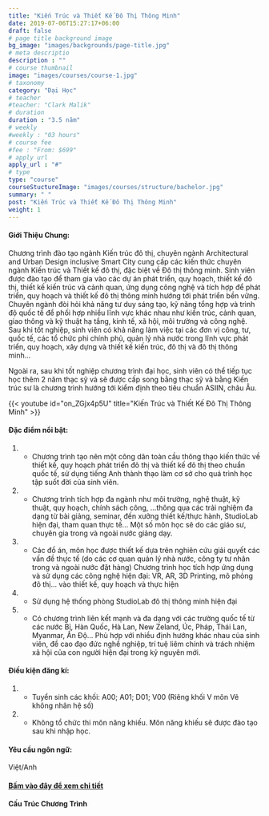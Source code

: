 ```yaml
---
title: "Kiến Trúc và Thiết Kế Đô Thị Thông Minh"
date: 2019-07-06T15:27:17+06:00
draft: false
# page title background image
bg_image: "images/backgrounds/page-title.jpg"
# meta descriptio
description : ""
# course thumbnail
image: "images/courses/course-1.jpg"
# taxonomy
category: "Đại Học"
# teacher
#teacher: "Clark Malik"
# duration
duration : "3.5 năm"
# weekly
#weekly : "03 hours"
# course fee
#fee : "From: $699"
# apply url
apply_url : "#"
# type
type: "course"
courseStuctureImage: "images/courses/structure/bachelor.jpg"
summary: " "
post: "Kiến Trúc và Thiết Kế Đô Thị Thông Minh"
weight: 1
---
```


#### Giới Thiệu Chung:

Chương trình đào tạo ngành Kiến trúc đô thị, chuyên ngành Architectural and Urban Design inclusive Smart City cung cấp các kiến thức chuyên ngành Kiến trúc và Thiết kế đô thị, đặc biệt về Đô thị thông minh. Sinh viên được đào tạo để tham gia vào các dự án phát triển, quy hoạch, thiết kế đô thị, thiết kế kiến trúc và cảnh quan, ứng dụng công nghệ và tích hợp để phát triển, quy hoạch và thiết kế đô thị thông minh hướng tới phát triển bền vững. Chuyên ngành đòi hỏi khả năng tư duy sáng tạo, kỹ năng tổng hợp và trình độ quốc tế để phối hợp nhiều lĩnh vực khác nhau như kiến trúc, cảnh quan, giao thông và kỹ thuật hạ tầng, kinh tế, xã hội, môi trường và công nghệ. Sau khi tốt nghiệp, sinh viên có khả năng làm việc tại các đơn vị công, tư, quốc tế, các tổ chức phi chính phủ, quản lý nhà nước trong lĩnh vực phát triển, quy hoạch, xây dựng và thiết kế kiến trúc, đô thị và đô thị thông minh...


Ngoài ra, sau khi tốt nghiệp chương trình đại học, sinh viên có thể tiếp tục học thêm 2 năm thạc sỹ và sẽ được cấp song bằng thạc sỹ và bằng Kiến trúc sư là chương trình hướng tới kiểm định theo tiêu chuẩn ASIIN, châu Âu.

{{< youtube id="on_ZGjx4p5U" title="Kiến Trúc và Thiết Kế Đô Thị Thông Minh" >}}

#### Đặc điểm nổi bật:

1. * Chương trình tạo nên một công dân toàn cầu thông thạo kiến thức về thiết kế, quy hoạch phát triển đô thị và thiết kế đô thị theo chuẩn quốc tế, sử dụng tiếng Anh thành thạo làm cơ sở cho quá trình học tập suốt đời của sinh viên.

2. * Chương trình tích hợp đa ngành như môi trường, nghệ thuật, kỹ thuật, quy hoạch, chính sách công, ...thông qua các trải nghiệm đa dạng từ bài giảng, seminar, đến xưởng thiết kế/thực hành, StudioLab hiện đại, tham quan thực tế... Một số môn học sẽ do các giáo sư, chuyên gia trong và ngoài nước giảng dạy.

3. * Các đồ án, môn học được thiết kế dựa trên nghiên cứu giải quyết các vấn đề thực tế (do các cơ quan quản lý nhà nước, công ty tư nhân trong và ngoài nước đặt hàng)
Chương trình học tích hợp ứng dụng và sử dụng các công nghệ hiện đại: VR, AR, 3D Printing, mô phỏng đô thị... vào thiết kế, quy hoạch và thực hiện

4. * Sử dụng hệ thống phòng StudioLab đô thị thông minh hiện đại

5. * Có chương trình liên kết mạnh và đa dạng với các trường quốc tế từ các nước Bỉ, Hàn Quốc, Hà Lan, New Zeland, Úc, Pháp, Thái Lan, Myanmar, Ấn Độ…
Phù hợp với nhiều định hướng khác nhau của sinh viên, đề cao đạo đức nghề nghiệp, trí tuệ liêm chính và trách nhiệm xã hội của con người hiện đại trong kỷ nguyên mới.

#### Điều kiện đăng kí:

1. * Tuyển sinh các khối: A00; A01; D01; V00 (Riêng khối V môn Vẽ không nhân hệ số)
2. * Không tổ chức thi môn năng khiếu. Môn năng khiếu sẽ được đào tạo sau khi nhập học.

#### Yêu cầu ngôn ngữ:

Việt/Anh

#### [Bấm vào đây để xem chi tiết](https://www.ueh.edu.vn/dao-tao/dai-hoc-chinh-quy/cu-nhan-chinh-quy-chuan/kien-truc-va-thiet-ke-do-thi-thong-minh/?fbclid=IwAR2NpSrtyKgf7cPVM--jJOa42jbvd-inHWMR1ULdk9jFbr3KvYR_8rTCuDU)


#### Cấu Trúc Chương Trình
<!-- course structure image -->